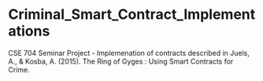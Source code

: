 # Criminal_Smart_Contract_Implementations
CSE 704 Seminar Project - Implemenation of contracts described in Juels, A., &amp; Kosba, A. (2015). The Ring of Gyges : Using Smart Contracts for Crime. 
